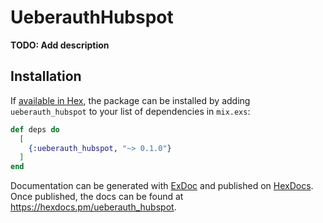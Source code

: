 # UeberauthHubspot

**TODO: Add description**

## Installation

If [available in Hex](https://hex.pm/docs/publish), the package can be installed
by adding `ueberauth_hubspot` to your list of dependencies in `mix.exs`:

```elixir
def deps do
  [
    {:ueberauth_hubspot, "~> 0.1.0"}
  ]
end
```

Documentation can be generated with [ExDoc](https://github.com/elixir-lang/ex_doc)
and published on [HexDocs](https://hexdocs.pm). Once published, the docs can
be found at <https://hexdocs.pm/ueberauth_hubspot>.

